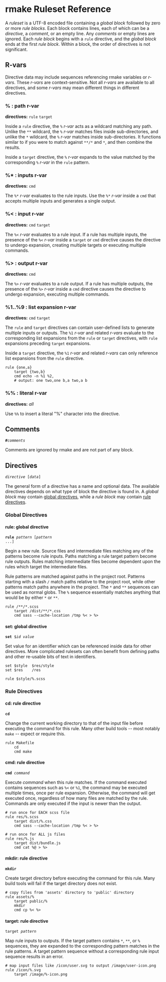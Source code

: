 rmake Ruleset Reference
=======================
A *ruleset* is a UTF-8 encoded file containing a *global block* followed by
zero or more *rule blocks*.  Each block contains lines, each of which can be a
*directive*, a *comment*, or an empty line.  Any *comments* or empty lines are
ignored.  Each *rule block* begins with a `rule` directive, and the *global
block* ends at the first *rule block*.  Within a block, the order of directives
is not significant.

R-vars
------
Directive data may include sequences referencing rmake variables or *r-vars*.
These *r-vars* are context-sensitive.  Not all *r-vars* are available to all
directives, and some *r-vars* may mean different things in different directives.

### % : path r-var
**directives:** `rule` `target`

Inside a `rule` directive, the `%` *r-var* acts as a wildcard matching any path.
Unlike the `**` wildcard, the `%` *r-var* matches files inside sub-directories,
and unlike the `*` wildcard, the `%` *r-var* matches inside sub-directories.  It
functions similar to if you were to match against `**/*` and `*`, and then
combine the results.

Inside a `target` directive, the `%` *r-var* expands to the value matched by the
corresponding `%` *r-var* in the `rule` pattern.

### %* : inputs r-var
**directives:** `cmd`

The `%*` *r-var* evaluates to the rule inputs.  Use the `%*` *r-var* inside a
`cmd` that accepts multiple inputs and generates a single output.

### %< : input r-var
**directives:** `cmd` `target`

The `%<` *r-var* evaluates to a rule input.  If a rule has multiple inputs, the
presence of the `%<` *r-var* inside a `target` or `cmd` directive causes the
directive to undergo expansion, creating multiple targets or executing multiple
commands.

### %> : output r-var
**directives:** `cmd`

The `%>` *r-var* evaluates to a rule output.  If a rule has multiple outputs,
the presence of the `%>` *r-var* inside a `cmd` directive causes the directive
to undergo expansion, executing multiple commands.

### %1..%9 : list expansion r-var
**directives:** `cmd` `target`

The `rule` and `target` directives can contain user-defined lists to generate
multiple inputs or outputs.  The `%1` *r-var* and related *r-vars* evaluate to
the corresponding list expansions from the `rule` or `target` directives, with
`rule` expansions preceding `target` expansions.

Inside a `target` directive, the `%1` *r-var* and related *r-vars* can only
reference list expansions from the `rule` directive.

```
rule {one,a}
    target {two,b}
    cmd echo -n %1 %2,
    # output: one two,one b,a two,a b
```

### %% : literal r-var
**directives:** *all*

Use `%%` to insert a literal "%" character into the directive.

Comments
--------
<code><strong>#</strong><var>comments</var></code>

Comments are ignored by rmake and are not part of any block.

Directives
----------
<code><var>directive</var> [<var>data</var>]</code>

The general form of a directive has a name and optional data.  The available
directives depends on what type of block the directive is found in.  A *global
block* may contain [global directives](#global-directives), while a *rule block*
may contain [rule directives](#rule-directives).

### Global Directives

#### rule: global directive
<code><strong>rule</strong> <var>pattern</var> [<var>pattern</var> ...]</code>

Begin a new rule.  Source files and intermediate files matching any of the
patterns become rule inputs.  Paths matching a rule target pattern become rule
outputs.  Rules matching intermediate files become dependent upon the rules
which target the intermediate files.

Rule patterns are matched against paths in the project root.  Patterns starting
with a slash `/` match paths relative to the project root, while other patterns
match paths anywhere in the project.  The `*` and `**` sequences can be used as
normal globs.  The `%` sequence essentially matches anything that would be by
either `*` or `**`.

```
rule /**/*.scss
    target /dist/**/*.css
    cmd sass --cache-location /tmp %< > %>
```

#### set: global directive
<code><strong>set</strong> $<var>id</var> <var>value</var></code>

Set value for an identifier which can be referenced inside data for other
directives.  More complicated rulesets can often benefit from defining paths
and other re-usable bits of text in identifiers.

```
set $style  $res/style
set $res    /res

rule $style/%.scss
```

### Rule Directives

#### cd: rule directive
<code><strong>cd</strong></code>

Change the current working directory to that of the input file before executing
the command for this rule.  Many other build tools -- most notably `make` --
expect or require this.

```
rule Makefile
    cd
    cmd make
```

#### cmd: rule directive
<code><strong>cmd</strong> <var>command</var></code>

Execute *command* when this rule matches.  If the command executed contains
sequences such as `%<` or `%1`, the command may be executed multiple times, once
per rule expansion.  Otherwise, the command will get executed once, regardless
of how many files are matched by the rule.  Commands are only executed if the
input is newer than the output.

```
# run once for EACH scss file
rule res/%.scss
    target dist/%.css
    cmd sass --cache-location /tmp %< > %>

# run once for ALL js files
rule res/%.js
    target dist/bundle.js
    cmd cat %@ > %>
```

#### mkdir: rule directive
<code><strong>mkdir</strong></code>

Create target directory before executing the command for this rule.  Many build
tools will fail if the target directory does not exist.

```
# copy files from 'assets' directory to 'public' directory
rule assets/%
    target public/%
    mkdir
    cmd cp %< %>
```

#### target: rule directive
<code><string>target</strong> <var>pattern</var></code>

Map rule inputs to outputs.  If the target pattern contains `*`, `**`, or `%`
sequences, they are expanded to the corresponding pattern matches in the rule
patterns.  A target pattern sequence without a corresponding rule input sequence
results in an error.

```
# map input files like /icon/user.svg to output /image/user-icon.png
rule /icon/%.svg
    target /image/%-icon.png
```
